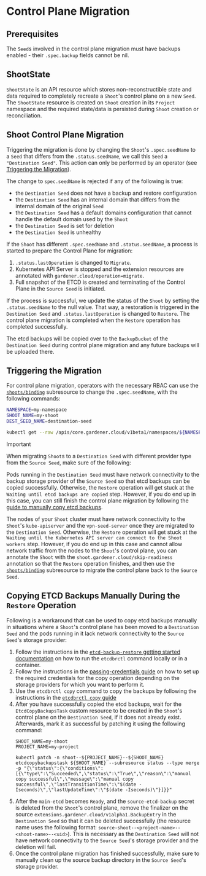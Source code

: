# Control Plane Migration

## Prerequisites

The `Seed`s involved in the control plane migration must have backups enabled - their `.spec.backup` fields cannot be nil.

## ShootState

`ShootState` is an API resource which stores non-reconstructible state and data required to completely recreate a `Shoot`'s control plane on a new `Seed`.  The `ShootState` resource is created on `Shoot` creation in its `Project` namespace and the required state/data is persisted during `Shoot` creation or reconciliation.

## Shoot Control Plane Migration

Triggering the migration is done by changing the `Shoot`'s `.spec.seedName` to a `Seed` that differs from the `.status.seedName`, we call this `Seed` a `"Destination Seed"`.
This action can only be performed by an operator (see [Triggering the Migration](#triggering-the-migration)).

The change to `spec.seedName` is rejected if any of the following is true: 
- the `Destination Seed` does not have a backup and restore configuration
- the `Destination Seed` has an internal domain that differs from the internal domain of the original `Seed`
- the `Destination Seed` has a default domains configuration that cannot handle the default domain used by the `Shoot`
- the `Destination Seed` is set for deletion
- the `Destination Seed` is unhealthy

If the `Shoot` has different `.spec.seedName` and `.status.seedName`, a process is started to prepare the Control Plane for migration:

1. `.status.lastOperation` is changed to `Migrate`.
2. Kubernetes API Server is stopped and the extension resources are annotated with `gardener.cloud/operation=migrate`.
3. Full snapshot of the ETCD is created and terminating of the Control Plane in the `Source Seed` is initiated.

If the process is successful, we update the status of the `Shoot` by setting the `.status.seedName` to the null value. That way, a restoration is triggered in the `Destination Seed` and `.status.lastOperation` is changed to `Restore`. The control plane migration is completed when the `Restore` operation has completed successfully.

The etcd backups will be copied over to the `BackupBucket` of the `Destination Seed` during control plane migration and any future backups will be uploaded there.

## Triggering the Migration

For control plane migration, operators with the necessary RBAC can use the [`shoots/binding`](../concepts/scheduler.md#shootsbinding-subresource) subresource to change the `.spec.seedName`, with the following commands:

```bash
NAMESPACE=my-namespace
SHOOT_NAME=my-shoot
DEST_SEED_NAME=destination-seed

kubectl get --raw /apis/core.gardener.cloud/v1beta1/namespaces/${NAMESPACE}/shoots/${SHOOT_NAME} | jq -c '.spec.seedName = "'${DEST_SEED_NAME}'"' | kubectl replace --raw /apis/core.gardener.cloud/v1beta1/namespaces/${NAMESPACE}/shoots/${SHOOT_NAME}/binding -f - | jq -r '.spec.seedName'
```


> [!IMPORTANT]
> When migrating `Shoot`s to a `Destination Seed` with different provider type from the `Source Seed`, make sure of the following:
>
> Pods running in the `Destination Seed` must have network connectivity to the backup storage provider of the `Source Seed` so that etcd backups can be copied successfully. Otherwise, the `Restore` operation will get stuck at the `Waiting until etcd backups are copied` step. However, if you do end up in this case, you can still finish the control plane migration by following the [guide to manually copy etcd backups](#copying-etcd-backups-manually-during-the-restore-operation).
>
> The nodes of your `Shoot` cluster must have network connectivity to the `Shoot`'s `kube-apiserver` and the `vpn-seed-server` once they are migrated to the `Destination Seed`. Otherwise, the `Restore` operation will get stuck at the `Waiting until the Kubernetes API server can connect to the Shoot workers` step. However, if you do end up in this case and cannot allow network traffic from the nodes to the `Shoot`'s control plane, you can annotate the `Shoot` with the `shoot.gardener.cloud/skip-readiness` annotation so that the `Restore` operation finishes, and then use the [`shoots/binding`](../concepts/scheduler.md#shootsbinding-subresource) subresource to migrate the control plane back to the `Source Seed`.


## Copying ETCD Backups Manually During the `Restore` Operation

Following is a workaround that can be used to copy etcd backups manually in situations where a `Shoot`'s control plane has been moved to a `Destination Seed` and the pods running in it lack network connectivity to the `Source Seed`'s storage provider:

1. Follow the instructions in the [`etcd-backup-restore` getting started documentation](https://github.com/gardener/etcd-backup-restore/blob/master/docs/deployment/getting_started.md#getting-started) on how to run the `etcdbrctl` command locally or in a container.
1. Follow the instructions in the [passing-credentials guide](https://github.com/gardener/etcd-backup-restore/blob/master/docs/deployment/getting_started.md#passing-credentials) on how to set up the required credentials for the copy operation depending on the storage providers for which you want to perform it.
1. Use the `etcdbrctl copy` command to copy the backups by following the instructions in the [`etcdbrctl copy` guide](https://github.com/gardener/etcd-backup-restore/blob/master/docs/deployment/getting_started.md#etcdbrctl-copy)
1. After you have successfully copied the etcd backups, wait for the `EtcdCopyBackupsTask` custom resource to be created in the `Shoot`'s control plane on the `Destination Seed`, if it does not already exist. Afterwards, mark it as successful by patching it using the following command:
    ```
    SHOOT_NAME=my-shoot
    PROJECT_NAME=my-project

    kubectl patch -n shoot--${PROJECT_NAME}--${SHOOT_NAME} etcdcopybackupstask ${SHOOT_NAME} --subresource status --type merge -p "{\"status\":{\"conditions\":[{\"type\":\"Succeeded\",\"status\":\"True\",\"reason\":\"manual copy successful\",\"message\":\"manual copy successful\",\"lastTransitionTime\":\"$(date -Iseconds)\",\"lastUpdateTime\":\"$(date -Iseconds)\"}]}}"
    ```
1. After the `main-etcd` becomes `Ready`, and the `source-etcd-backup` secret is deleted from the `Shoot`'s control plane, remove the finalizer on the source `extensions.gardener.cloud/v1alpha1.BackupEntry` in the `Destination Seed` so that it can be deleted successfully (the resource name uses the following format: `source-shoot--<project-name>--<shoot-name>--<uid>`). This is necessary as the `Destination Seed` will not have network connectivity to the `Source Seed`'s storage provider and the deletion will fail.
1. Once the control plane migration has finished successfully, make sure to manually clean up the source backup directory in the `Source Seed`'s storage provider.